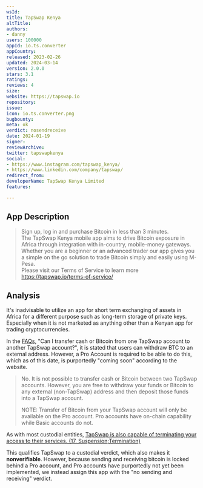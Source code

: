 ```yaml
---
wsId: 
title: TapSwap Kenya
altTitle: 
authors:
- danny
users: 100000
appId: io.ts.converter
appCountry: 
released: 2023-02-26
updated: 2024-03-14
version: 2.0.0
stars: 3.1
ratings: 
reviews: 4
size: 
website: https://tapswap.io
repository: 
issue: 
icon: io.ts.converter.png
bugbounty: 
meta: ok
verdict: nosendreceive
date: 2024-01-19
signer: 
reviewArchive: 
twitter: tapswapkenya
social:
- https://www.instagram.com/tapswap_kenya/
- https://www.linkedin.com/company/tapswap/
redirect_from: 
developerName: TapSwap Kenya Limited
features: 

---
```


## App Description

> Sign up, log in and purchase Bitcoin in less than 3 minutes.<br>
The TapSwap Kenya mobile app aims to drive Bitcoin exposure in Africa through integration with in-country, mobile-money gateways. Whether you are a beginner or an advanced trader our app gives you a simple on the go solution to trade Bitcoin simply and easily using M-Pesa.<br>
Please visit our Terms of Service to learn more https://tapswap.io/terms-of-service/

## Analysis

It's inadvisable to utilize an app for short term exchanging of assets in Africa for a different purpose such as long-term storage of private keys. Especially when it is not marketed as anything other than a Kenyan app for trading cryptocurrencies.

In the [FAQs,](https://tapswap.io/faqs/) "Can I transfer cash or Bitcoin from one TapSwap account to another TapSwap account?", it is stated that users can withdraw BTC to an external address. However, a Pro Account is required to be able to do this, which as of this date, is purportedly "coming soon" according to the website.

> No. It is not possible to transfer cash or Bitcoin between two TapSwap accounts. However, you are free to withdraw your funds or Bitcoin to any external (non-TapSwap) address and then deposit those funds into a TapSwap account.
>
> NOTE: Transfer of Bitcoin from your TapSwap account will only be available on the Pro account. Pro accounts have on-chain capability while Basic accounts do not.

As with most custodial entities, [TapSwap is also capable of terminating your access to their services. (17. Suspension;Termination)](https://tapswap.io/terms-of-service/)

This qualifies TapSwap to a custodial verdict, which also makes it **nonverifiable**. However, because sending and receiving bitcoin is locked behind a Pro account, and Pro accounts have purportedly not yet been implemented, we instead assign this app with the "no sending and receiving" verdict. 